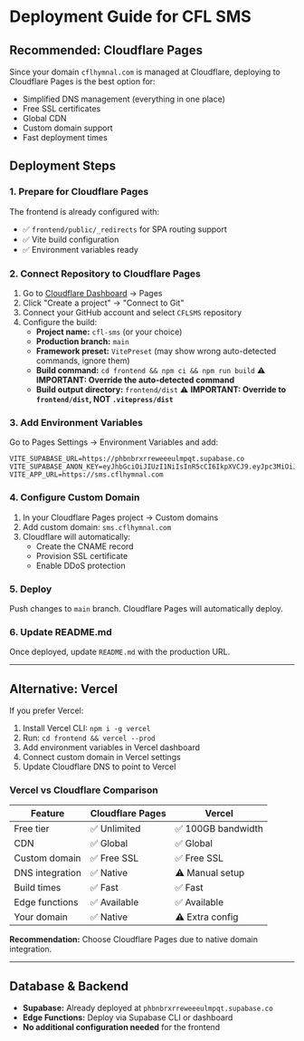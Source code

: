 # Deployment Guide for CFL SMS

## Recommended: Cloudflare Pages

Since your domain `cflhymnal.com` is managed at Cloudflare, deploying to Cloudflare Pages is the best option for:
- Simplified DNS management (everything in one place)
- Free SSL certificates
- Global CDN
- Custom domain support
- Fast deployment times

## Deployment Steps

### 1. Prepare for Cloudflare Pages

The frontend is already configured with:
- ✅ `frontend/public/_redirects` for SPA routing support
- ✅ Vite build configuration
- ✅ Environment variables ready

### 2. Connect Repository to Cloudflare Pages

1. Go to [Cloudflare Dashboard](https://dash.cloudflare.com) → Pages
2. Click "Create a project" → "Connect to Git"
3. Connect your GitHub account and select `CFLSMS` repository
4. Configure the build:
   - **Project name:** `cfl-sms` (or your choice)
   - **Production branch:** `main`
   - **Framework preset:** `VitePreset` (may show wrong auto-detected commands, ignore them)
   - **Build command:** `cd frontend && npm ci && npm run build` ⚠️ **IMPORTANT: Override the auto-detected command**
   - **Build output directory:** `frontend/dist` ⚠️ **IMPORTANT: Override to `frontend/dist`, NOT `.vitepress/dist`**

### 3. Add Environment Variables

Go to Pages Settings → Environment Variables and add:

```
VITE_SUPABASE_URL=https://phbnbrxrreweeeulmpqt.supabase.co
VITE_SUPABASE_ANON_KEY=eyJhbGciOiJIUzI1NiIsInR5cCI6IkpXVCJ9.eyJpc3MiOiJzdXBhYmFzZSIsInJlZiI6InBoYm5icnhycmV3ZWVldWxtcHF0Iiwicm9sZSI6ImFub24iLCJpYXQiOjE3NjE3OTQ1NzEsImV4cCI6MjA3NzM3MDU3MX0.zdoAWyHMCyYbMR0jFrylCW5qxxqYoD9jBjWLHS6WnJI
VITE_APP_URL=https://sms.cflhymnal.com
```

### 4. Configure Custom Domain

1. In your Cloudflare Pages project → Custom domains
2. Add custom domain: `sms.cflhymnal.com`
3. Cloudflare will automatically:
   - Create the CNAME record
   - Provision SSL certificate
   - Enable DDoS protection

### 5. Deploy

Push changes to `main` branch. Cloudflare Pages will automatically deploy.

### 6. Update README.md

Once deployed, update `README.md` with the production URL.

---

## Alternative: Vercel

If you prefer Vercel:

1. Install Vercel CLI: `npm i -g vercel`
2. Run: `cd frontend && vercel --prod`
3. Add environment variables in Vercel dashboard
4. Connect custom domain in Vercel settings
5. Update Cloudflare DNS to point to Vercel

### Vercel vs Cloudflare Comparison

| Feature | Cloudflare Pages | Vercel |
|---------|-----------------|--------|
| Free tier | ✅ Unlimited | ✅ 100GB bandwidth |
| CDN | ✅ Global | ✅ Global |
| Custom domain | ✅ Free SSL | ✅ Free SSL |
| DNS integration | ✅ Native | ⚠️ Manual setup |
| Build times | ✅ Fast | ✅ Fast |
| Edge functions | ✅ Available | ✅ Available |
| Your domain | ✅ Native | ⚠️ Extra config |

**Recommendation:** Choose Cloudflare Pages due to native domain integration.

---

## Database & Backend

- **Supabase:** Already deployed at `phbnbrxrreweeeulmpqt.supabase.co`
- **Edge Functions:** Deploy via Supabase CLI or dashboard
- **No additional configuration needed** for the frontend

